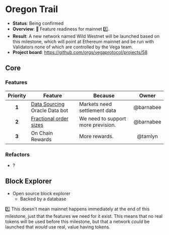 # Oregon Trail

* **Status**: Being confirmed
* **Overview**: 🤠 Feature readiness for mainnet 1️⃣.
* **Result**: A new network named Wild Westnet will be launched based on this milestone, which will point at Ethereum mainnet and be run with Validators none of which are controlled by the Vega team.
* **Project board**: https://github.com/orgs/vegaprotocol/projects/58

## Core

### Features
| Priority | Feature | Because | Owner |
|:---------:|---------|---------|:------:|
| **1** | [Data Sourcing](https://github.com/orgs/vegaprotocol/projects/19) Oracle Data bot |  Markets need settlement data | @barnabee  |
| **2** | [Fractional order sizes](https://github.com/orgs/vegaprotocol/projects/69) |  We need to support more prevision. | @barnabee  |
| **3** | On Chain Rewards |  More rewards. | @tamlyn  |


### Refactors
- ?

## Block Explorer
- Open source block explorer
  - Backed by a database

1️⃣ This doesn't mean mainnet happens immediately at the end of this milestone, just that the features we need for it exist. This means that no real tokens will be used before this milestone, but that a network *could* be launched that *would* use real, value having tokens.
